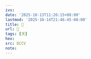 ```yaml
---
ivs:
date: '2025-10-13T11:26:15+08:00'
lastmod: '2025-10-14T21:46:45-08:00'
title: 󰎳
url: 󰎳
tags: [天]
hex: 
src: DCCV
note:
---
```

